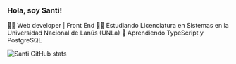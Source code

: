 ### Hola, soy Santi!

👨‍💻 Web developer | Front End
👨‍🎓 Estudiando Licenciatura en Sistemas en la Universidad Nacional de Lanús (UNLa)
💭 Aprendiendo TypeScript y PostgreSQL

![Santi GitHub stats](https://github-readme-stats.vercel.app/api?username=LaVieja1&show_icons=true&theme=tokyonight)
